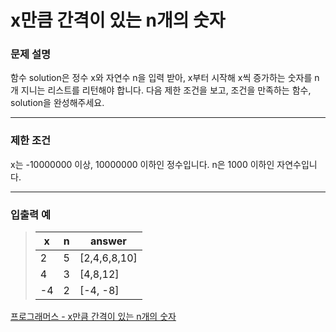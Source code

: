 # x만큼 간격이 있는 n개의 숫자

### 문제 설명

함수 solution은 정수 x와 자연수 n을 입력 받아, x부터 시작해 x씩 증가하는 숫자를 n개 지니는 리스트를 리턴해야 합니다. 다음 제한 조건을 보고, 조건을 만족하는 함수, solution을 완성해주세요.

---

### 제한 조건

x는 -10000000 이상, 10000000 이하인 정수입니다.
n은 1000 이하인 자연수입니다.

---

### 입출력 예

> | x   | n   | answer       |
> | --- | --- | ------------ |
> | 2   | 5   | [2,4,6,8,10] |
> | 4   | 3   | [4,8,12]     |
> | -4  | 2   | [-4, -8]     |

[프로그래머스 - x만큼 간격이 있는 n개의 숫자](https://programmers.co.kr/learn/courses/30/lessons/12954)

